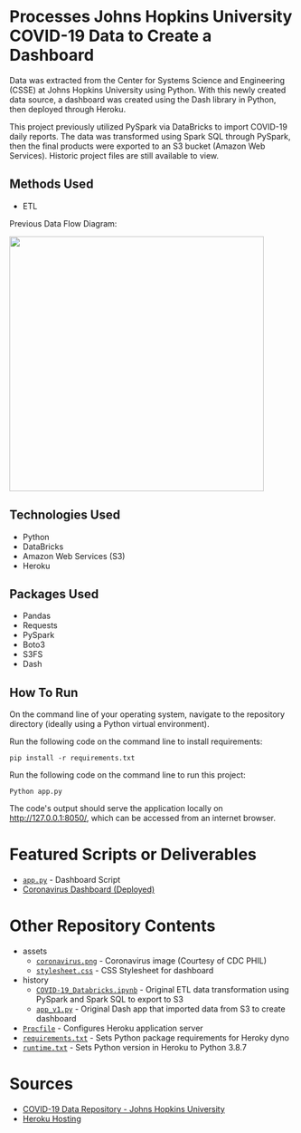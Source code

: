# Processes Johns Hopkins University COVID-19 Data to Create a Dashboard
Data was extracted from the Center for Systems Science and Engineering (CSSE) at Johns Hopkins University using Python. With this newly created data source, a dashboard was created using the Dash library in Python, then deployed through Heroku.

This project previously utilized PySpark via DataBricks to import COVID-19 daily reports. The data was transformed using Spark SQL through PySpark, then the final products were exported to an S3 bucket (Amazon Web Services). Historic project files are still available to view.

## Methods Used
* ETL

Previous Data Flow Diagram:

<img src="https://erikajacobs.netlify.app/post/covid-19-sparked-aws-ideas/featured.png" width="450">

## Technologies Used
* Python
* DataBricks
* Amazon Web Services (S3)
* Heroku

## Packages Used
* Pandas
* Requests
* PySpark
* Boto3
* S3FS
* Dash

## How To Run
On the command line of your operating system, navigate to the repository directory (ideally using a Python virtual environment).

Run the following code on the command line to install requirements:
```
pip install -r requirements.txt 
```

Run the following code on the command line to run this project:
```
Python app.py
```
The code's output should serve the application locally on http://127.0.0.1:8050/, which can be accessed from an internet browser.

# Featured Scripts or Deliverables
* [```app.py```](app.py) - Dashboard Script
* [Coronavirus Dashboard (Deployed)](https://covid-19-jacobs.herokuapp.com/)

# Other Repository Contents
* assets
  * [```coronavirus.png```](/assets/coronavirus.png) - Coronavirus image (Courtesy of CDC PHIL)
  * [```stylesheet.css```](/assets/stylesheet.css) - CSS Stylesheet for dashboard
* history
  * [```COVID-19_Databricks.ipynb```](/history/COVID-19_Databricks.ipynb) - Original ETL data transformation using PySpark and Spark SQL to export to S3
  * [```app_v1.py```](/history/app_v1.py) - Original Dash app that imported data from S3 to create dashboard
* [```Procfile```](Procfile) - Configures Heroku application server
* [```requirements.txt```](requirements.txt) - Sets Python package requirements for Heroky dyno
* [```runtime.txt```](runtime.txt) - Sets Python version in Heroku to Python 3.8.7

# Sources
* [COVID-19 Data Repository - Johns Hopkins University](https://github.com/CSSEGISandData/COVID-19?files=1)
* [Heroku Hosting](https://austinlasseter.medium.com/how-to-deploy-a-simple-plotly-dash-app-to-heroku-622a2216eb73)

